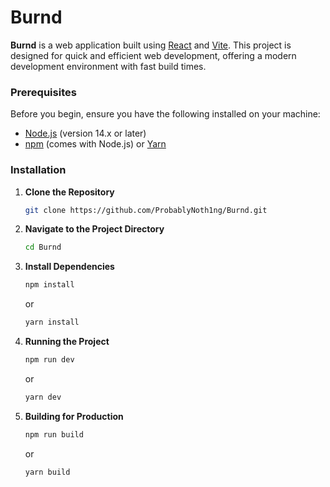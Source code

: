
# Burnd

**Burnd** is a web application built using [React](https://reactjs.org/) and [Vite](https://vitejs.dev/). This project is designed for quick and efficient web development, offering a modern development environment with fast build times.


### Prerequisites

Before you begin, ensure you have the following installed on your machine:

- [Node.js](https://nodejs.org/) (version 14.x or later)
- [npm](https://www.npmjs.com/) (comes with Node.js) or [Yarn](https://yarnpkg.com/)

### Installation

1. **Clone the Repository**

   ```bash
   git clone https://github.com/ProbablyNoth1ng/Burnd.git
   ```   
2. **Navigate to the Project Directory**

   ```bash
   cd Burnd
   ```

4. **Install Dependencies**
    
    ```bash
   npm install 
    ```
    or
   ```bash
   yarn install
    ```

6. **Running the Project**
    
    ```bash
    npm run dev
   ```
    or
   ```bash
   yarn dev
   ```

8. **Building for Production**
    
    ```bash
    npm run build 
   ```
    or
   ```bash
   yarn build
   ```

